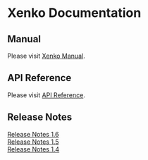 # Xenko Documentation

## Manual

Please visit [Xenko Manual](manual/index.md).

## API Reference

Please visit [API Reference](api/SiliconStudio.Xenko.Engine.yml).

## Release Notes

[Release Notes 1.6](ReleaseNotes.md)  
[Release Notes 1.5](ReleaseNotes-1.5.md)  
[Release Notes 1.4](ReleaseNotes-1.4.md)
